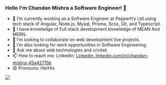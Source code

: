 ### Hello I'm Chandan Mishra a Software Engineer! 👋

- 🔭 I’m currently working as a Software Engineer at Pepperfry Ltd using tech stack of Angular, Node.js, Mysql, Prisma, Scss, Git, and Typescript.
- 🌱 I have knowledge of Full stack development knowledge of MEAN And MERN.
- 👯 I’m looking to collaborate on web development live projects.
- 🤔 I’m also looking for work opportunities in Software Engineering.
- 💬 Ask me about web technologies and cricket.
- 📫 How to reach me: LinkedIn: [Linkedin: linkedin.com/in/chandan-mishra-45a42715b](https://www.linkedin.com/in/chandan-mishra-45a42715b)
- 😄 Pronouns: He/His


<img src = "https://github-readme-stats.vercel.app/api?username=Gmishra2000&&show_icons=true&title_color=ffffff&icon_color=bb2acf&text_color=daf7dc&bg_color=191919">
